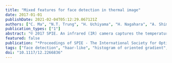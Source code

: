 ```yaml
---
title: "Mixed features for face detection in thermal image"
date: 2017-01-01
publishDate: 2021-02-04T05:12:29.067121Z
authors: ["C. Ma", "N.T. Trung", "H. Uchiyama", "H. Nagahara", "A. Shimada", "R.-I. Taniguchi"]
publication_types: ["1"]
abstract: "© 2017 SPIE. An infrared (IR) camera captures the temperature distribution of an object as an IR image. Because facial temperature is almost constant, an IR camera has the potential to be used in detecting facial regions in IR images. However, in detecting faces, a simple temperature thresholding does not always work reliably. The standard face detection algorithm used is AdaBoost with local features, such as Haar-like, MB-LBP, and HOG features in the visible images. However, there are few studies using these local features in IR image analysis. In this paper, we propose an AdaBoost-based training method to mix these local features for face detection in thermal images. In an experiment, we captured a dataset from 20 participants, comprising 14 males and 6 females, with 10 variations in camera distance, 21 poses, and participants with and without glasses. Using leave-one-out cross-validation, we show that the proposed mixed features have an advantage over all the regular local features."
featured: false
publication: "*Proceedings of SPIE - The International Society for Optical Engineering*"
tags: ["face detection", "haar-like", "histogram of oriented gradient", "local-binary pattern", "mixed features", "thermal image"]
doi: "10.1117/12.2266836"
---
```



